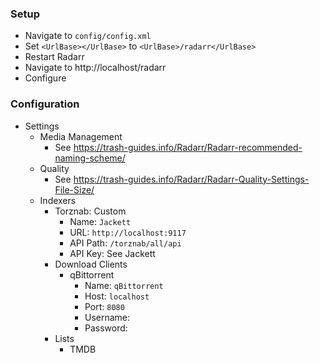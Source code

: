 ### Setup
  - Navigate to `config/config.xml`
  - Set `<UrlBase></UrlBase>` to `<UrlBase>/radarr</UrlBase>`
  - Restart Radarr
  - Navigate to http://localhost/radarr
  - Configure

### Configuration
  - Settings
    - Media Management
      - See https://trash-guides.info/Radarr/Radarr-recommended-naming-scheme/
    - Quality
      - See https://trash-guides.info/Radarr/Radarr-Quality-Settings-File-Size/
    - Indexers
      - Torznab: Custom
        - Name: `Jackett`
        - URL: `http://localhost:9117`
        - API Path: `/torznab/all/api`
        - API Key: See Jackett
      - Download Clients
        - qBittorrent
          - Name: `qBittorrent`
          - Host: `localhost`
          - Port: `8080`
          - Username: 
          - Password: 
      - Lists
        - TMDB